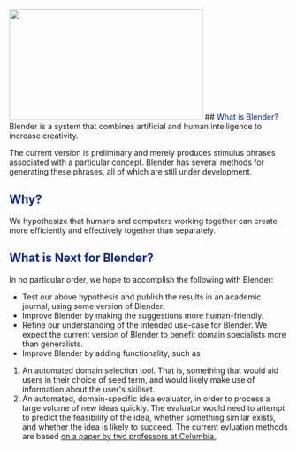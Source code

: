<img src="https://github.com/jtraffic/jtraffic.github.io/blob/master/img/blend.png" width="350" height="200" />
## <span style = "color:#002699">What is Blender? </span>
Blender is a system that combines artificial and human intelligence to increase creativity.  

The current version is preliminary and merely produces stimulus phrases associated with a particular concept.  Blender has several methods for generating these phrases, all of which are still under development.  


## <span style = "color:#002699">Why? </span>
We hypothesize that humans and computers working together can create more efficiently and effectively together than separately.  

## <span style = "color:#002699">What is Next for Blender? </span>
In no particular order, we hope to accomplish the following with Blender:

* Test our above hypothesis and publish the results in an academic journal, using some version of Blender.
*  Improve Blender by making the suggestions more human-friendly.  
*  Refine our understanding of the intended use-case for Blender.  We expect the current version of Blender to benefit domain specialists more than generalists.
*  Improve Blender by adding functionality, such as 
  1. An automated domain selection tool.  That is, something that would aid users in their choice of seed term, and would likely make use of information about the user's skillset.
  2. An automated, domain-specific idea evaluator, in order to process a large volume of new ideas quickly.  The evaluator would need to attempt to predict the feasibility of the idea, whether something similar exists, and whether the idea is likely to succeed.  The current evluation methods are based [on a paper by two professors at Columbia.](http://pubsonline.informs.org/doi/pdf/10.1287/mksc.2016.0994)  

